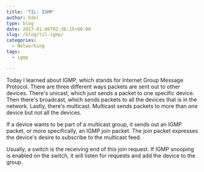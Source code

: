 ```yaml
---
title: 'TIL: IGMP'
author: Edel
type: blog
date: 2017-01-06T02:36:15+00:00
slug: /blog/til-igmp/
categories:
  - Networking
tags:
  - igmp

---
```

Today I learned about IGMP, which stands for Internet Group Message Protocol. There are three different ways packets are sent out to other devices. There's unicast, which just sends a packet to one specific device. Then there's broadcast, which sends packets to all the devices that is in the network. Lastly, there's multicast. Multicast sends packets to more than one device but not all the devices.

If a device wants to be part of a multicast group, it sends out an IGMP packet, or more specifically, an IGMP join packet. The join packet expresses the device's desire to subscribe to the multicast feed.

Usually, a switch is the receiving end of this join request. If IGMP snooping is enabled on the switch, it will listen for requests and add the device to the group.